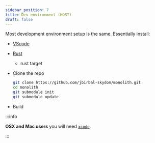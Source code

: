 ```yaml
---
sidebar_position: 7
title: Dev environment (HOST)
draft: false
---
```


Most development environment setup is the same. Essentially install:

* [VScode](https://code.visualstudio.com/)
* [Rust](https://www.rust-lang.org/tools/install)
  * rust target
* Clone the repo
  
    ```sh
    git clone https://github.com/jbirbal-skydom/monolith.git
    cd monolith
    git submodule init
    git submodule update
    ```

* Build

:::info

 **OSX and Mac users** you will need [`xcode`](https://developer.apple.com/xcode/).

:::
